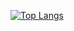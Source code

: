 [![Top Langs](https://github-readme-stats.vercel.app/api/top-langs/?username=dawidkasz&layout=compact)](https://github.com/anuraghazra/github-readme-stats)
